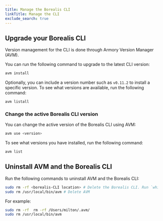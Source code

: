 ```yaml
---
title: Manage the Borealis CLI
linkTitle: Manage the CLI
exclude_search: true
---
```


## Upgrade your Borealis CLI

Version management for the CLI is done through Armory Version Manager (AVM). 

You can run the following command to upgrade to the latest CLI version:

```bash
avm install
```

Optionally, you can include a version number such as `v0.11.2` to install a specific version. To see what versions are available, run the following command:

```bash
avm listall
```

### Change the active Borealis CLI version

You can change the active version of the Borealis CLI using AVM:

```bash
avm use <version>
```

To see what versions you have installed, run the following command:

```bash
avm list
```

## Uninstall AVM and the Borealis CLI

Run the following commands to uninstall AVM and the Borealis CLI:

```bash
sudo rm -rf <borealis-CLI location> # Delete the Borealis CLI. Run `which armory` to find the location
sudo rm /usr/local/bin/avm # Delete AVM
```

For example:

```bash
sudo rm -rf  rm -rf /Users/milton/.avm/
sudo rm /usr/local/bin/avm
```
